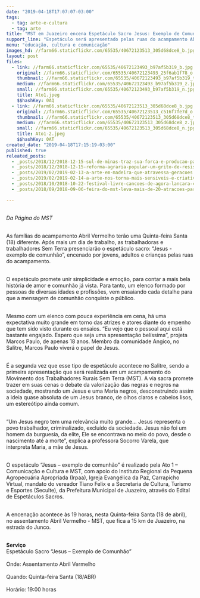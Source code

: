 ```yaml
---
date: "2019-04-18T17:07:07-03:00"
tags:
  - tag: arte-e-cultura
  - tag: arte
title: "MST em Juazeiro encena Espetáculo Sacro Jesus: Exemplo de Comunhão"
support_line: "Espetáculo será apresentado pelas ruas do acampamento Abril Vermelho, em Juazeiro (BA)"
menu: "educação, cultura e comunicação"
images_hd: //farm66.staticflickr.com/65535/40672123513_305d68dce8_b.jpg
layout: post
files:
  - link: //farm66.staticflickr.com/65535/40672123493_b97af5b319_b.jpg
    original: //farm66.staticflickr.com/65535/40672123493_25f6ab1f78_o.jpg
    thumbnail: //farm66.staticflickr.com/65535/40672123493_b97af5b319_t.jpg
    medium: //farm66.staticflickr.com/65535/40672123493_b97af5b319_z.jpg
    small: //farm66.staticflickr.com/65535/40672123493_b97af5b319_n.jpg
    title: Ato1.jpeg
    $$hashKey: 0AQ
  - link: //farm66.staticflickr.com/65535/40672123513_305d68dce8_b.jpg
    original: //farm66.staticflickr.com/65535/40672123513_c516f7fe7d_o.jpg
    thumbnail: //farm66.staticflickr.com/65535/40672123513_305d68dce8_t.jpg
    medium: //farm66.staticflickr.com/65535/40672123513_305d68dce8_z.jpg
    small: //farm66.staticflickr.com/65535/40672123513_305d68dce8_n.jpg
    title: Ato1-2.jpeg
    $$hashKey: 0AT
created_date: "2019-04-18T17:15:19-03:00"
published: true
releated_posts:
  - _posts/2018/12/2018-12-15-sul-de-minas-traz-sua-forca-e-producao-para-o-festival-da-reforma-agraria.md
  - _posts/2018/12/2018-12-15-reforma-agraria-popular-um-grito-de-resistencia.md
  - _posts/2019/02/2019-02-13-a-arte-em-madeira-que-atravessa-geracoes.md
  - _posts/2019/02/2019-02-14-a-arte-nos-torna-mais-sensiveis-e-criativos-para-pensar-nossas-formas-de-luta.md
  - _posts/2018/10/2018-10-22-festival-livre-cancoes-de-agora-lancara-composicoes-ineditas-em-celebracao-a-democracia.md
  - _posts/2018/09/2018-09-06-feira-do-mst-leva-mais-de-20-atracoes-para-maceio.md

---
```

<p><br />
<em>Da P&aacute;gina do MST</em><br />
&nbsp;</p>

<p>As fam&iacute;lias do acampamento Abril Vermelho ter&atilde;o uma Quinta-feira Santa (18) diferente. Ap&oacute;s mais um dia de trabalho, as trabalhadoras e trabalhadores Sem Terra presenciar&atilde;o o espet&aacute;culo sacro: &ldquo;Jesus - exemplo de comunh&atilde;o&rdquo;, encenado por jovens, adultos e crian&ccedil;as pelas ruas do acampamento.<br />
&nbsp;</p>

<p>O espet&aacute;culo promete unir simplicidade e emo&ccedil;&atilde;o, para contar a mais bela hist&oacute;ria de amor e comunh&atilde;o j&aacute; vista. Para tanto, um elenco formado por pessoas de diversas idades e profiss&otilde;es, vem ensaiando cada detalhe para que a mensagem de comunh&atilde;o conquiste o p&uacute;blico.<br />
&nbsp;</p>

<p>Mesmo com um elenco com pouca experi&ecirc;ncia em cena, h&aacute; uma expectativa muito grande em torno das atrizes e atores diante do empenho que tem sido visto durante os ensaios. &ldquo;Eu vejo que o pessoal aqui est&aacute; bastante engajado. Espero que seja uma apresenta&ccedil;&atilde;o bel&iacute;ssima&rdquo;, projeta Marcos Paulo, de apenas 18 anos. Membro da comunidade Angico, no Salitre, Marcos Paulo viver&aacute; o papel de Jesus.<br />
&nbsp;</p>

<p>&Eacute; a segunda vez que esse tipo de espet&aacute;culo acontece no Salitre, sendo a primeira apresenta&ccedil;&atilde;o que ser&aacute; realizada em um acampamento do Movimento dos Trabalhadores Rurais Sem Terra (MST). A via sacra promete trazer em suas cenas o debate da valoriza&ccedil;&atilde;o das negras e negros na sociedade, mostrando um Jesus e uma Maria negros, desconstruindo assim a ideia quase absoluta de um Jesus branco, de olhos claros e cabelos lisos, um estere&oacute;tipo ainda comum.<br />
&nbsp;</p>

<p>&ldquo;Um Jesus negro tem uma relev&acirc;ncia muito grande... Jesus representa o povo trabalhador, criminalizado, exclu&iacute;do da sociedade. Jesus n&atilde;o foi um homem da burguesia, da elite, Ele se encontrava no meio do povo, desde o nascimento at&eacute; a morte&rdquo;, explica a professora Socorro Varela, que interpreta Maria, a m&atilde;e de Jesus.<br />
&nbsp;</p>

<p>O espet&aacute;culo &ldquo;Jesus &ndash; exemplo de comunh&atilde;o&rdquo; &eacute; realizado pela Ato 1 &ndash; Comunica&ccedil;&atilde;o e Cultura e MST, com apoio do Instituto Regional da Pequena Agropecu&aacute;ria Apropriada (Irpaa), Igreja Evang&eacute;lica da Paz, Carrapicho Virtual, mandato do vereador Tiano Felix e a Secretaria de Cultura, Turismo e Esportes (Seculte), da Prefeitura Municipal de Juazeiro, atrav&eacute;s do Edital de Espet&aacute;culos Sacros.<br />
&nbsp;</p>

<p>A encena&ccedil;&atilde;o acontece &agrave;s 19 horas, nesta Quinta-feira Santa (18 de abril), no assentamento Abril Vermelho - MST, que fica a 15 km de Juazeiro, na estrada do Junco.<br />
&nbsp;</p>

<p><strong>Servi&ccedil;o</strong><br />
Espet&aacute;culo Sacro &ldquo;Jesus &ndash; Exemplo de Comunh&atilde;o&rdquo;<br />
<br />
Onde: Assentamento Abril Vermelho<br />
<br />
Quando: Quinta-feira Santa (18/ABR)<br />
<br />
Hor&aacute;rio: 19:00 horas</p>
